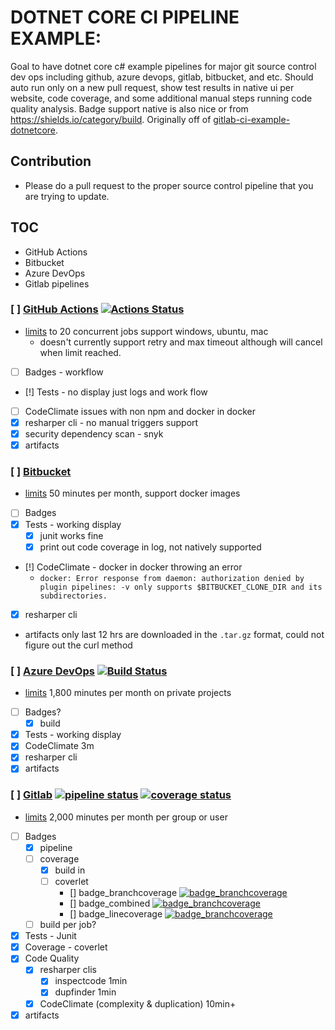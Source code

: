 # DOTNET CORE CI PIPELINE EXAMPLE: 
Goal to have dotnet core c# example pipelines for major git source control dev ops including github, azure devops, gitlab, bitbucket, and etc. Should auto run only on a new pull request, show test results in native ui per website, code coverage, and some additional manual steps running code quality analysis. Badge support native is also nice or from https://shields.io/category/build.
Originally off of [gitlab-ci-example-dotnetcore](https://gitlab.com/tobiaskoch/gitlab-ci-example-dotnetcore).  

## Contribution

* Please do a pull request to the proper source control pipeline that you are trying to update.

## TOC
* GitHub Actions
* Bitbucket
* Azure DevOps
* Gitlab pipelines

### [ ] [GitHub Actions](https://github.com/lastlink/dotnet-ci-pipelines) [![Actions Status](https://github.com/lastlink/dotnet-ci-pipelines/workflows/.net%20core/badge.svg)](https://github.com/lastlink/dotnet-ci-pipelines/actions)

* [limits](https://help.github.com/en/actions/automating-your-workflow-with-github-actions/about-github-actions) to 20 concurrent jobs support windows, ubuntu, mac
    * doesn't currently support retry and max timeout although will cancel when limit reached.
* [ ] Badges - workflow
* [!] Tests - no display just logs and work flow
* [ ] CodeClimate issues with non npm and docker in docker
* [x] resharper cli - no manual triggers support
* [x] security dependency scan - snyk
* [x] artifacts 

### [ ] [Bitbucket](https://bitbucket.org/lastlink/dotnet-ci-pipelines/src)
* [limits](https://confluence.atlassian.com/bitbucket/limitations-of-bitbucket-pipelines-827106051.html) 50 minutes per month, support docker images
* [ ] Badges
* [x]  Tests - working display
    * [x] junit works fine
    * [x] print out code coverage in log, not natively supported
* [!] CodeClimate - docker in docker throwing an error
    * `docker: Error response from daemon: authorization denied by plugin pipelines: -v only supports $BITBUCKET_CLONE_DIR and its subdirectories.`
* [x] resharper cli
* artifacts only last 12 hrs are downloaded in the `.tar.gz` format, could not figure out the curl method

### [ ] [Azure DevOps](https://dev.azure.com/funktechno/dotnet%20ci%20pipelines) [![Build Status](https://dev.azure.com/funktechno/dotnet%20ci%20pipelines/_apis/build/status/dotnet%20ci%20pipelines?branchName=master)](https://dev.azure.com/funktechno/dotnet%20ci%20pipelines/_build/latest?definitionId=1&branchName=master)
* [limits](https://azure.microsoft.com/en-us/services/devops/pipelines/) 1,800 minutes per month on private projects
* [ ] Badges?
  * [x] build
* [x] Tests - working display
* [x] CodeClimate 3m
* [x] resharper cli
* [x] artifacts

### [ ] [Gitlab](https://gitlab.com/lastlink/dotnet-ci-pipelines) [![pipeline status](https://gitlab.com/lastlink/dotnet-ci-pipelines/badges/master/pipeline.svg)](https://gitlab.com/lastlink/dotnet-ci-pipelines/commits/master)  [![coverage status](https://gitlab.com/lastlink/dotnet-ci-pipelines/badges/master/coverage.svg)](https://gitlab.com/lastlink/dotnet-ci-pipelines/commits/master)
* [limits](https://about.gitlab.com/pricing/) 2,000 minutes per month per group or user
* [ ] Badges
    * [x] pipeline
    * [ ] coverage
        * [x] build in
        * [ ] coverlet
            * [] badge_branchcoverage [![badge_branchcoverage](https://lastlink.gitlab.io/dotnet-ci-pipelines/badge_branchcoverage.svg)](https://lastlink.gitlab.io/dotnet-ci-pipelines/badge_branchcoverage.svg)
            * [] badge_combined [![badge_branchcoverage](https://lastlink.gitlab.io/dotnet-ci-pipelines/badge_combined.svg)](https://lastlink.gitlab.io/dotnet-ci-pipelines/badge_combined.svg)
            * [] badge_linecoverage [![badge_branchcoverage](https://lastlink.gitlab.io/dotnet-ci-pipelines/badge_linecoverage.svg)](https://lastlink.gitlab.io/dotnet-ci-pipelines/badge_linecoverage.svg)
    * [ ] build per job?
* [x] Tests - Junit
* [x] Coverage - coverlet
* [x] Code Quality
    * [x] resharper clis
        * [x] inspectcode 1min
        * [x] dupfinder 1min
    * [x] CodeClimate (complexity & duplication) 10min+ 
* [x] artifacts
